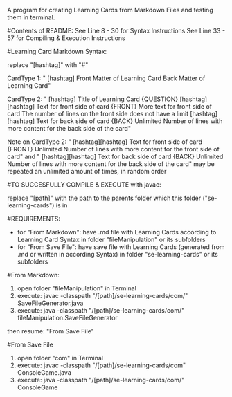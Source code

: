 A program for creating Learning Cards from Markdown Files and testing them in terminal.

#Contents of README:
See Line 8 - 30 for Syntax Instructions
See Line 33 - 57 for Compiling & Execution Instructions


#Learning Card Markdown Syntax:

replace "[hashtag]" with "#"

CardType 1:
"  [hashtag] Front Matter of Learning Card
   Back Matter of Learning Card"

CardType 2:
"  [hashtag] Title of Learning Card {QUESTION}
   [hashtag][hashtag] Text for front side of card {FRONT}
   More text for front side of card
   The number of lines on the front side does not have a limit
   [hashtag][hashtag] Text for back side of card {BACK}
   Unlimited Number of lines with more content for the back side of the card"

Note on CardType 2:
"  [hashtag][hashtag] Text for front side of card {FRONT}
   Unlimited Number of lines with more content for the front side of card"
and
"  [hashtag][hashtag] Text for back side of card {BACK}
   Unlimited Number of lines with more content for the back side of the card"
may be repeated an unlimited amount of times, in random order


#TO SUCCESFULLY COMPILE & EXECUTE with javac:

replace "[path]" with the path to the parents folder which this folder ("se-learning-cards") is in

#REQUIREMENTS:
- for "From Markdown": have .md file with Learning Cards according to Learning Card Syntax in folder "fileManipulation" or its subfolders
- for "From Save File": have save file with Learning Cards (generated from .md or written in according Syntax) in folder "se-learning-cards" or its subfolders

#From Markdown:

1. open folder "fileManipulation" in Terminal
2. execute:
     javac -classpath "/[path]/se-learning-cards/com/" SaveFileGenerator.java
3. execute:
     java -classpath "/[path]/se-learning-cards/com/" fileManipulation.SaveFileGenerator

then resume: "From Save File"

#From Save File

1. open folder "com" in Terminal
2. execute:
     javac -classpath "/[path]/se-learning-cards/com" ConsoleGame.java
3. execute:
     java -classpath "/[path]/se-learning-cards/com/" ConsoleGame
